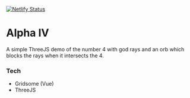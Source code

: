 [![Netlify Status](https://api.netlify.com/api/v1/badges/a1e51978-6bc1-495e-9e60-36461512f221/deploy-status)](https://app.netlify.com/sites/alpha-iv/deploys)

# Alpha IV

A simple ThreeJS demo of the number 4 with god rays and an orb which blocks the rays when it intersects the 4.

### Tech

- Gridsome (Vue)
- ThreeJS
